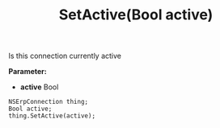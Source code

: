 ﻿---
uid: crmscript_ref_NSErpConnection_SetActive
title: SetActive(Bool active)
intellisense: NSErpConnection.SetActive
keywords: NSErpConnection, GetActive
so.topic: reference
---

Is this connection currently active

**Parameter:** 
 - **active** Bool

```crmscript
NSErpConnection thing;
Bool active;
thing.SetActive(active);
```

